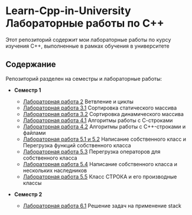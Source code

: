 # Learn-Cpp-in-University Лабораторные работы по C++

Этот репозиторий содержит мои лабораторные работы по курсу изучения C++, выполненные в рамках обучения в университете

## Содержание

Репозиторий разделен на семестры и лабораторные работы:

- **Семестр 1**
  - [Лабораторная работа 2](Sem1/Lab2.cpp) Ветвление и циклы
  - [Лабораторная работа 3.1](Sem1/Lab3.cpp) Сортировка статического массива
  - [Лабораторная работа 3.2](Sem1/Lab3.2.cpp) Сортировка динамического массива
  - [Лабораторная работа 4.1](Sem1/Lab4.1.cpp) Алгоритмы работы с С-строками
  - [Лабораторная работа 4.2](Sem1/Lab4.2.cpp) Алгоритмы работы с С++-строками и файлами
  - [Лабораторная работа 5.1 и 5.2](Sem1/Lab%205.1%20and%205.2) Написание собственного класс и Перегрузка функций собственного класса
  - [Лабораторная работа 5.3](Sem1/Lab%205.3) Перегрузка операторов для собственного класса
  - [Лабораторная работа 5.4](Sem1/Lab%205.4) Написание собственного класса и нескольких наследников
  - [Лабораторная работа 5.5](Sem1/Lab%205.5) Класс СТРОКА и его производные классы


- **Семестр 2**
  - [Лабораторная работа 6.1](Sem2/Lab%206.1%20Stack) Решение задач на применение stack
